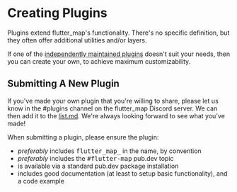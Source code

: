 # Creating Plugins

Plugins extend flutter\_map's functionality. There's no specific definition, but they often offer additional utilities and/or layers.

If one of the [independently maintained plugins](../list.md) doesn't suit your needs, then you can create your own, to achieve maximum customizability.

## Submitting A New Plugin

If you've made your own plugin that you're willing to share, please let us know in the #plugins channel on the flutter\_map Discord server. We can then add it to the [list.md](../list.md "mention"). We're always looking forward to see what you've made!

When submitting a plugin, please ensure the plugin:

* _preferably_ includes <kbd>flutter\_map\_</kbd> in the name, by convention
* _preferably_ includes the <kbd>#flutter-map</kbd> pub.dev topic
* is available via a standard pub.dev package installation
* includes good documentation (at least to setup basic functionality), and a code example
